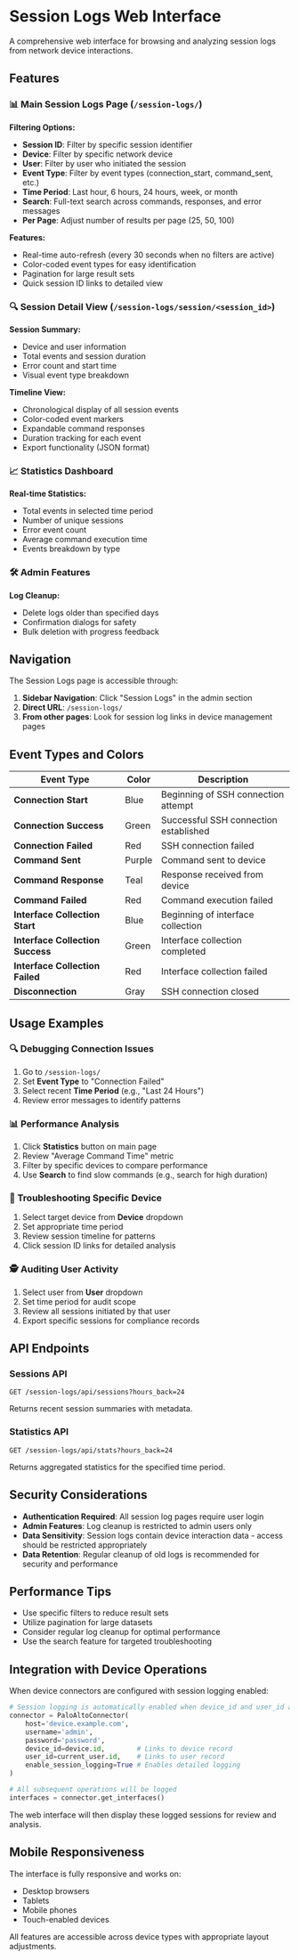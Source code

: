# Session Logs Web Interface

A comprehensive web interface for browsing and analyzing session logs from network device interactions.

## Features

### 📊 Main Session Logs Page (`/session-logs/`)

**Filtering Options:**
- **Session ID**: Filter by specific session identifier
- **Device**: Filter by specific network device
- **User**: Filter by user who initiated the session
- **Event Type**: Filter by event types (connection_start, command_sent, etc.)
- **Time Period**: Last hour, 6 hours, 24 hours, week, or month
- **Search**: Full-text search across commands, responses, and error messages
- **Per Page**: Adjust number of results per page (25, 50, 100)

**Features:**
- Real-time auto-refresh (every 30 seconds when no filters are active)
- Color-coded event types for easy identification
- Pagination for large result sets
- Quick session ID links to detailed view

### 🔍 Session Detail View (`/session-logs/session/<session_id>`)

**Session Summary:**
- Device and user information
- Total events and session duration
- Error count and start time
- Visual event type breakdown

**Timeline View:**
- Chronological display of all session events
- Color-coded event markers
- Expandable command responses
- Duration tracking for each event
- Export functionality (JSON format)

### 📈 Statistics Dashboard

**Real-time Statistics:**
- Total events in selected time period
- Number of unique sessions
- Error event count
- Average command execution time
- Events breakdown by type

### 🛠 Admin Features

**Log Cleanup:**
- Delete logs older than specified days
- Confirmation dialogs for safety
- Bulk deletion with progress feedback

## Navigation

The Session Logs page is accessible through:
1. **Sidebar Navigation**: Click "Session Logs" in the admin section
2. **Direct URL**: `/session-logs/`
3. **From other pages**: Look for session log links in device management pages

## Event Types and Colors

| Event Type | Color | Description |
|------------|-------|-------------|
| **Connection Start** | Blue | Beginning of SSH connection attempt |
| **Connection Success** | Green | Successful SSH connection established |
| **Connection Failed** | Red | SSH connection failed |
| **Command Sent** | Purple | Command sent to device |
| **Command Response** | Teal | Response received from device |
| **Command Failed** | Red | Command execution failed |
| **Interface Collection Start** | Blue | Beginning of interface collection |
| **Interface Collection Success** | Green | Interface collection completed |
| **Interface Collection Failed** | Red | Interface collection failed |
| **Disconnection** | Gray | SSH connection closed |

## Usage Examples

### 🔍 Debugging Connection Issues

1. Go to `/session-logs/`
2. Set **Event Type** to "Connection Failed"
3. Select recent **Time Period** (e.g., "Last 24 Hours")
4. Review error messages to identify patterns

### 📊 Performance Analysis

1. Click **Statistics** button on main page
2. Review "Average Command Time" metric
3. Filter by specific devices to compare performance
4. Use **Search** to find slow commands (e.g., search for high duration)

### 🔎 Troubleshooting Specific Device

1. Select target device from **Device** dropdown
2. Set appropriate time period
3. Review session timeline for patterns
4. Click session ID links for detailed analysis

### 🕵️ Auditing User Activity

1. Select user from **User** dropdown
2. Set time period for audit scope
3. Review all sessions initiated by that user
4. Export specific sessions for compliance records

## API Endpoints

### Sessions API
```
GET /session-logs/api/sessions?hours_back=24
```
Returns recent session summaries with metadata.

### Statistics API
```
GET /session-logs/api/stats?hours_back=24
```
Returns aggregated statistics for the specified time period.

## Security Considerations

- **Authentication Required**: All session log pages require user login
- **Admin Features**: Log cleanup is restricted to admin users only
- **Data Sensitivity**: Session logs contain device interaction data - access should be restricted appropriately
- **Data Retention**: Regular cleanup of old logs is recommended for security and performance

## Performance Tips

- Use specific filters to reduce result sets
- Utilize pagination for large datasets
- Consider regular log cleanup for optimal performance
- Use the search feature for targeted troubleshooting

## Integration with Device Operations

When device connectors are configured with session logging enabled:

```python
# Session logging is automatically enabled when device_id and user_id are provided
connector = PaloAltoConnector(
    host='device.example.com',
    username='admin',
    password='password',
    device_id=device.id,        # Links to device record
    user_id=current_user.id,    # Links to user record
    enable_session_logging=True # Enables detailed logging
)

# All subsequent operations will be logged
interfaces = connector.get_interfaces()
```

The web interface will then display these logged sessions for review and analysis.

## Mobile Responsiveness

The interface is fully responsive and works on:
- Desktop browsers
- Tablets
- Mobile phones
- Touch-enabled devices

All features are accessible across device types with appropriate layout adjustments.